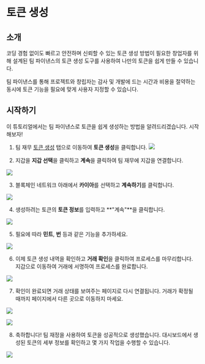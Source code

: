 # 토큰 생성

## 소개

코딩 경험 없이도 빠르고 안전하며 신뢰할 수 있는 토큰 생성 방법이 필요한 창업자를 위해 설계된 팀 파이낸스의 토큰 생성 도구를 사용하여 나만의 토큰을 쉽게 만들 수 있습니다.

팀 파이낸스를 통해 프로젝트와 창립자는 감사 및 개발에 드는 시간과 비용을 절약하는 동시에 토큰 기능을 필요에 맞게 사용자 지정할 수 있습니다.

## 시작하기

이 튜토리얼에서는 팀 파이낸스로 토큰을 쉽게 생성하는 방법을 알려드리겠습니다. 시작해보자!

1. 팀 재무 [토큰 생성](https://app.team.finance/token-creation) 탭으로 이동하여 **토큰 생성**을 클릭합니다.
   ![](/img/build/tools/token-management/token-creation/tc-step-1.png)

2. 지갑을 **지갑 선택**을 클릭하고 **계속**을 클릭하여 팀 재무에 지갑을 연결합니다.

![](/img/build/tools/token-management/token-creation/tc-step-2.png)

3. 블록체인 네트워크 아래에서 **카이아**를 선택하고 **계속하기**를 클릭합니다.

![](/img/build/tools/token-management/token-creation/tc-step-3.png)

4. 생성하려는 토큰의 **토큰 정보**를 입력하고 \*\*"계속"\*\*을 클릭합니다.

![](/img/build/tools/token-management/token-creation/tc-step-4.png)

5. 필요에 따라 **민트**, **번** 등과 같은 기능을 추가하세요.

![](/img/build/tools/token-management/token-creation/tc-step-5.png)

6. 이제 토큰 생성 내역을 확인하고 **거래 확인**을 클릭하여 프로세스를 마무리합니다. 지갑으로 이동하여 거래에 서명하여 프로세스를 완료합니다.

![](/img/build/tools/token-management/token-creation/tc-step-6.png)

7. 확인이 완료되면 거래 상태를 보여주는 페이지로 다시 연결됩니다. 거래가 확정될 때까지 페이지에서 다른 곳으로 이동하지 마세요.

![](/img/build/tools/token-management/token-creation/tc-step-7a.png)

![](/img/build/tools/token-management/token-creation/tc-step-7b.png)

8. 축하합니다! 팀 재정을 사용하여 토큰을 성공적으로 생성했습니다. 대시보드에서 생성된 토큰의 세부 정보를 확인하고 몇 가지 작업을 수행할 수 있습니다.

![](/img/build/tools/token-management/token-creation/tc-step-8.png)
